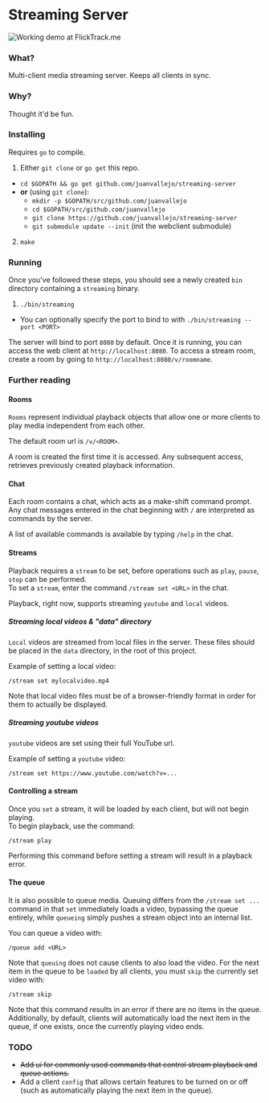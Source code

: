 Streaming Server
================

![Working demo at FlickTrack.me](https://i.imgur.com/8vE0EBf.png)

### What?

Multi-client media streaming server. Keeps all clients in sync.  

### Why?

Thought it'd be fun.

### Installing

Requires `go` to compile.

1. Either `git clone` or `go get` this repo.
  - `cd $GOPATH && go get github.com/juanvallejo/streaming-server`
  - **or** (using `git clone`):
    - `mkdir -p $GOPATH/src/github.com/juanvallejo`
    - `cd $GOPATH/src/github.com/juanvallejo`
	- `git clone https://github.com/juanvallejo/streaming-server`
    - `git submodule update --init` (init the webclient submodule)
2. `make`

### Running

Once you've followed these steps, you should see a newly created `bin` directory containing a `streaming` binary.
 1. `./bin/streaming`
   - You can optionally specify the port to bind to with `./bin/streaming --port <PORT>`
 
The server will bind to port `8080` by default. Once it is running, you can access the web client at `http://localhost:8080`.
To access a stream room, create a room by going to `http://localhost:8080/v/roomname`.

### Further reading

#### Rooms

`Rooms` represent individual playback objects that allow one or more clients to play media independent from each other.

The default room url is `/v/<ROOM>`.

A room is created the first time it is accessed. Any subsequent access, retrieves previously created playback information.

#### Chat

Each room contains a chat, which acts as a make-shift command prompt.  
Any chat messages entered in the chat beginning with `/` are interpreted as commands by the server.

A list of available commands is available by typing `/help` in the chat.

#### Streams

Playback requires a `stream` to be set, before operations such as `play`, `pause`, `stop` can be performed.  
To set a `stream`, enter the command `/stream set <URL>` in the chat.

Playback, right now, supports streaming `youtube` and `local` videos.

##### Streaming local videos & "data" directory

`Local` videos are streamed from local files in the server. These files should be placed in the `data` directory, in the root of this project.

Example of setting a local video:
```
/stream set mylocalvideo.mp4
```

Note that local video files must be of a browser-friendly format in order for them to actually be displayed.

##### Streaming youtube videos

`youtube` videos are set using their full YouTube url.

Example of setting a `youtube` video:
```
/stream set https://www.youtube.com/watch?v=...
```

#### Controlling a stream

Once you `set` a stream, it will be loaded by each client, but will not begin playing.  
To begin playback, use the command:
```
/stream play
```

Performing this command before setting a stream will result in a playback error.

#### The queue

It is also possible to queue media. Queuing differs from the `/stream set ...` command in that `set` immediately loads a video, bypassing the queue entirely, 
while `queueing` simply pushes a stream object into an internal list.

You can queue a video with:
```
/queue add <URL>
```

Note that `queuing` does not cause clients to also load the video. For the next item in the queue to be `loaded` by all clients,
you must `skip` the currently set video with:
```
/stream skip
```

Note that this command results in an error if there are no items in the queue.  
Additionally, by default, clients will automatically load the next item in the queue, if one exists, once the currently playing video ends.

### TODO

- ~~Add ui for commonly used commands that control stream playback and queue actions.~~
- Add a client `config` that allows certain features to be turned on or off (such as automatically playing the next item in the queue).
